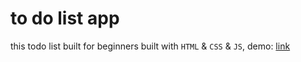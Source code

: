 # to do list app

this todo list built for beginners
built with `HTML` & `CSS` & `JS`, demo: [link](https://zeo2011.github.io/todo-list/)